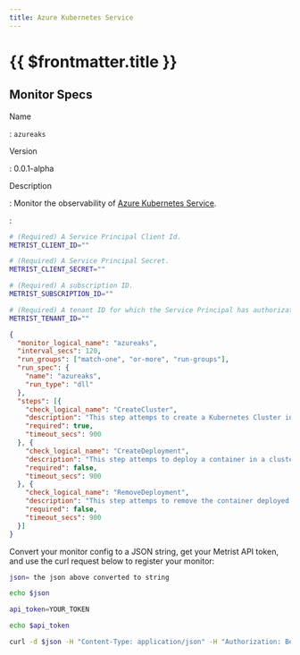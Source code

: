 ```yaml
---
title: Azure Kubernetes Service
---
```


# {{ $frontmatter.title }}

## Monitor Specs

Name

: `azureaks`

Version

: 0.0.1-alpha

Description

: Monitor the observability of [Azure Kubernetes Service](https://learn.microsoft.com/azure/aks/).

: &nbsp;


<!--@include: /parts/_1.md-->


<!--@include: /parts/_2.md-->


<!--@include: /parts/_3.md-->


```sh
# (Required) A Service Principal Client Id.
METRIST_CLIENT_ID=""

# (Required) A Service Principal Secret.
METRIST_CLIENT_SECRET=""

# (Required) A subscription ID.
METRIST_SUBSCRIPTION_ID=""

# (Required) A tenant ID for which the Service Principal has authorization.
METRIST_TENANT_ID=""
```

<!--@include: /parts/tips_env-vars.md -->


<!--@include: /parts/_4.md-->


```json
{
  "monitor_logical_name": "azureaks",
  "interval_secs": 120,
  "run_groups": ["match-one", "or-more", "run-groups"],
  "run_spec": {
    "name": "azureaks",
    "run_type": "dll"
  },
  "steps": [{
    "check_logical_name": "CreateCluster",
    "description": "This step attemps to create a Kubernetes Cluster in a given Azure Region. Note: this monitor has cleanup routines that run when other steps are complete. If you run this monitor through several Orchestrators, you may choose which Orchestrator(s) shall perform the cleanup.",
    "required": true,
    "timeout_secs": 900
  }, {
    "check_logical_name": "CreateDeployment",
    "description": "This step attemps to deploy a container in a cluster created in a previous step.",
    "required": false,
    "timeout_secs": 900
  }, {
    "check_logical_name": "RemoveDeployment",
    "description": "This step attemps to remove the container deployed in a previous step.",
    "required": false,
    "timeout_secs": 900
  }]
}
```

Convert your monitor config to a JSON string, get your Metrist API token, and use the curl request below to register your monitor:

```sh
json= the json above converted to string

echo $json

api_token=YOUR_TOKEN

echo $api_token

curl -d $json -H "Content-Type: application/json" -H "Authorization: Bearer $api_token" 'https://app.metrist.io/api/v0/monitor-config'

```

<!--@include: /parts/tips_api.md-->


<!--@include: /parts/_5.md-->


<!--@include: /parts/result.md-->